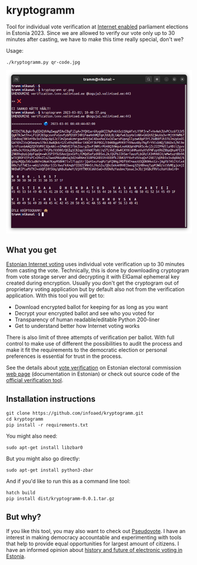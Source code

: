 # kryptogramm

Tool for individual vote verification at [Internet enabled](https://github.com/vvk-ehk/ivxv) parliament elections in Estonia 2023. Since we are allowed to verify our vote only up to 30 minutes after casting, we have to make this time really special, don't we?

Usage:

```
./kryptogramm.py qr-code.jpg
```

![Running the tool](demo.png)

## What you get

[Estonian Internet voting](https://youtu.be/GuKiJKL4WdI) uses individual vote verification up to 30 minutes from casting the vote. Technically, this is done by downloading cryptogram from vote storage server and decrypting it with ElGamal ephemeral key created during encryption. Usually you don't get the cryptogram out of proprietary voting application but by default also not from the verification application. With this tool you will get to:

* Download encrypted ballot for keeping for as long as you want
* Decrypt your encrypted ballot and see who you voted for
* Transparency of human readable/editable Python 200-liner
* Get to understand better how Internet voting works

There is also limit of three attempts of verification per ballot. With full control to make use of different the possibilities to audit the process and make it fit the requirements to the democratic election or personal preferences is essential for trust in the process.

See the details about [vote verification](https://www.valimised.ee/et/e-haaletamine/e-haaletamisest-lahemalt/haaletamise-kontroll-nutitelefoniga) on Estonian electoral commission [web page](https://www.valimised.ee/et/e-haaletamine/dokumendid) (documentation in Estonian) or check out source code of the [official verification tool](https://github.com/vvk-ehk/ivotingverification).

## Installation instructions

```
git clone https://github.com/infoaed/kryptogramm.git
cd kryptogramm
pip install -r requirements.txt
```

You might also need:

```
sudo apt-get install libzbar0
```

But you might also go directly:

```
sudo apt-get install python3-zbar
```

And if you'd like to run this as a command line tool:

```
hatch build
pip install dist/kryptogramm-0.0.1.tar.gz
```
## But why?

If you like this tool, you may also want to check out [Pseudovote](https://github.com/infoaed/pseudovote). I have an interest in making democracy accountable and experimenting with tools that help to provide equal opportunities for largest amount of citizens. I have an informed opinion about [history and future of electronic voting in Estonia](https://debriif.infoaed.ee/docs/draft-list/).
